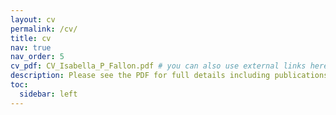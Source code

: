 ```yaml
---
layout: cv
permalink: /cv/
title: cv
nav: true
nav_order: 5
cv_pdf: CV_Isabella_P_Fallon.pdf # you can also use external links here
description: Please see the PDF for full details including publications, honors and awards, invited talks, conference proceedings and mentorship. 
toc:
  sidebar: left
---
```

